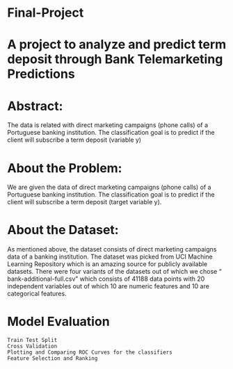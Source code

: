 # Final-Project
# A project to analyze and predict term deposit through Bank Telemarketing Predictions


# Abstract:
The data is related with direct marketing campaigns (phone calls) of a Portuguese banking institution. The classification goal is to predict if the client will subscribe a term deposit (variable y)

# About the Problem:
We are given the data of direct marketing campaigns (phone calls) of a Portuguese banking institution. The classification goal is to predict if the client will subscribe a term deposit (target variable y). 

# About the Dataset:
As mentioned above, the dataset consists of direct marketing campaigns data of a banking institution. The dataset was picked from UCI Machine Learning Repository which is an amazing source for publicly available datasets. There were four variants of the datasets out of which we chose “ bank-additional-full.csv” which consists of 41188 data points with 20 independent variables out of which 10 are numeric features and 10 are categorical features.


# Model Evaluation

	Train Test Split
	Cross Validation
	Plotting and Comparing ROC Curves for the classifiers
	Feature Selection and Ranking
